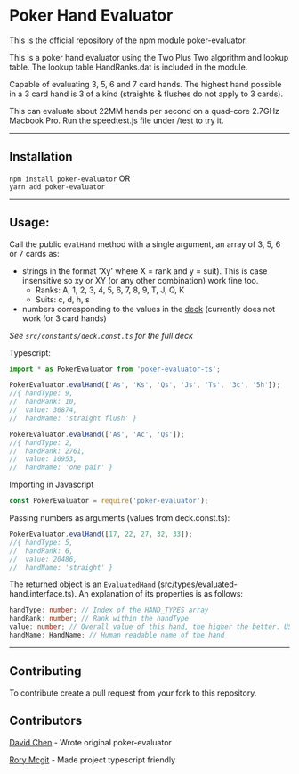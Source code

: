 # Poker Hand Evaluator

This is the official repository of the npm module poker-evaluator.

This is a poker hand evaluator using the Two Plus Two algorithm and lookup table.
The lookup table HandRanks.dat is included in the module.

Capable of evaluating 3, 5, 6 and 7 card hands. The highest hand possible in a 3 card hand is 3 of a kind (straights & flushes do not apply to 3 cards).

This can evaluate about 22MM hands per second on a quad-core 2.7GHz Macbook Pro. Run the speedtest.js file under /test to try it.

---

## Installation
`npm install poker-evaluator` 
  OR  
`yarn add poker-evaluator`

---

## Usage:

Call the public `evalHand` method with a single argument, an array of 3, 5, 6 or 7 cards as:  
- strings in the format 'Xy' where X = rank and y = suit). This is case insensitive so xy or XY (or any other combination) work fine too.  
  - Ranks: A, 1, 2, 3, 4, 5, 6, 7, 8, 9, T, J, Q, K  
  - Suits: c, d, h, s  
- numbers corresponding to the values in the [deck](src/constants/deck.const.ts) (currently does not work for 3 card hands)

_See `src/constants/deck.const.ts` for the full deck_

Typescript:
```ts
import * as PokerEvaluator from 'poker-evaluator-ts';

PokerEvaluator.evalHand(['As', 'Ks', 'Qs', 'Js', 'Ts', '3c', '5h']);
//{ handType: 9,
//  handRank: 10,
//  value: 36874,
//  handName: 'straight flush' }

PokerEvaluator.evalHand(['As', 'Ac', 'Qs']);
//{ handType: 2,
//  handRank: 2761,
//  value: 10953,
//  handName: 'one pair' }
```

Importing in Javascript
```js
const PokerEvaluator = require('poker-evaluator');
```

Passing numbers as arguments (values from deck.const.ts): 
```js
PokerEvaluator.evalHand([17, 22, 27, 32, 33]);
//{ handType: 5,
//  handRank: 6,
//  value: 20486,
//  handName: 'straight' }
```


The returned object is an `EvaluatedHand` (src/types/evaluated-hand.interface.ts). An explanation of its properties is as follows:  
```ts
handType: number; // Index of the HAND_TYPES array  
handRank: number; // Rank within the handType  
value: number; // Overall value of this hand, the higher the better. USE THIS TO DETERMINE WINNER OF A HAND  
handName: HandName; // Human readable name of the hand
```

---

## Contributing
To contribute create a pull request from your fork to this repository.

## Contributors
[David Chen](https://github.com/chenosaurus) - Wrote original poker-evaluator

[Rory Mcgit](https://github.com/rorymcgit) - Made project typescript friendly
